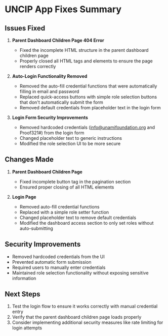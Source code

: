 # UNCIP App Fixes Summary

## Issues Fixed

1. **Parent Dashboard Children Page 404 Error**
   - Fixed the incomplete HTML structure in the parent dashboard children page
   - Properly closed all HTML tags and elements to ensure the page renders correctly

2. **Auto-Login Functionality Removed**
   - Removed the auto-fill credential functions that were automatically filling in email and password
   - Replaced quick-access buttons with simple role selection buttons that don't automatically submit the form
   - Removed default credentials from placeholder text in the login form

3. **Login Form Security Improvements**
   - Removed hardcoded credentials (info@unamifoundation.org and Proof321#) from the login form
   - Changed placeholder text to generic instructions
   - Modified the role selection UI to be more secure

## Changes Made

1. **Parent Dashboard Children Page**
   - Fixed incomplete button tag in the pagination section
   - Ensured proper closing of all HTML elements

2. **Login Page**
   - Removed auto-fill credential functions
   - Replaced with a simple role setter function
   - Changed placeholder text to remove default credentials
   - Modified the dashboard access section to only set roles without auto-submitting

## Security Improvements

- Removed hardcoded credentials from the UI
- Prevented automatic form submission
- Required users to manually enter credentials
- Maintained role selection functionality without exposing sensitive information

## Next Steps

1. Test the login flow to ensure it works correctly with manual credential entry
2. Verify that the parent dashboard children page loads properly
3. Consider implementing additional security measures like rate limiting for login attempts